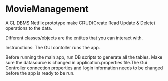# MovieManagement
A CL DBMS Netflix prototype make CRUD(Create Read Update & Delete) operations to the data.

Different classes/objects are the entites that you can interact with.


Instrunctions:
The GUI contoller runs the app.

Before running the main app, run DB scripts to generate all the tables. Make sure the datasource is changed in application.properties file.The Gui Controller connection properties and login information needs to be changed before the app is ready to be run.

